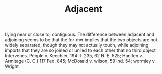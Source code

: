 ---
title: Adjacent
letter: A
permalink: "/definitions/bld-adjacent.html"
body: Lying near or close to; contiguous. The difference between adjacent and adjoining
  seems to be that the for-mer implies that the two objects are not widely separated,
  though they may not actually touch, while adjoining imports that they are so joined
  or united to each other that no third object Intervenes. People v. Keechler, 194
  III. 235, 62 N. E. 525; Hanifen v. Armitage (C. C.) 117 Fed. 845; McDonald v. wilson,
  59 Ind. 54; wormley v. Wright
published_at: '2018-07-07'
source: Black's Law Dictionary 2nd Ed (1910)
layout: post
---